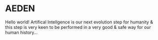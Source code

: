 # AEDEN


Hello world!
Artifical Intellgence is our next evolution step for humanity 
& this step is very keen to be performed in a very good & safe way for our human history...

